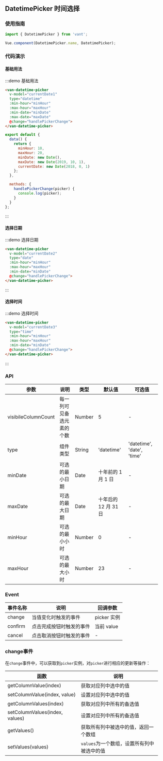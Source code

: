 <script>
export default {
  data() {
    return {
      minHour: 10,
      maxHour: 20,
      minDate: new Date(),
      maxDate: new Date(2019, 10, 1),
      currentDate1: new Date(2018, 0, 1),
      currentDate2: null,
      currentDate3: null
    };
  },

  methods: {
    handlePickerChange(picker) {
      console.log(picker);
    },
    handlePickerCancel() {
      console.log('picker cancel');
    },
    handlePickerConfirm() {
      console.log('picker confirm');
    }
  }
};
</script>

## DatetimePicker 时间选择

### 使用指南
``` javascript
import { DatetimePicker } from 'vant';

Vue.component(DatetimePicker.name, DatetimePicker);
```

### 代码演示

#### 基础用法

:::demo 基础用法
```html
<van-datetime-picker
  v-model="currentDate1"
  type="datetime"
  :min-hour="minHour"
  :max-hour="maxHour"
  :min-date="minDate"
  :max-date="maxDate"
  @change="handlePickerChange">  
</van-datetime-picker>
```

```javascript
export default {
  data() {
    return {
      minHour: 10,
      maxHour: 20,
      minDate: new Date(),
      maxDate: new Date(2019, 10, 1),
      currentDate: new Date(2018, 0, 1)
    };
  },

  methods: {
    handlePickerChange(picker) {
      console.log(picker);
    }
  }
};
```
:::

#### 选择日期

:::demo 选择日期
```html
<van-datetime-picker
  v-model="currentDate2"
  type="date"
  :min-hour="minHour"
  :max-hour="maxHour"
  :min-date="minDate"
  @change="handlePickerChange">  
</van-datetime-picker>
```
:::

#### 选择时间

:::demo 选择时间
```html
<van-datetime-picker
  v-model="currentDate3"
  type="time"
  :min-hour="minHour"
  :max-hour="maxHour"
  :min-date="minDate"
  @change="handlePickerChange">
</van-datetime-picker>
```
:::


### API

| 参数 | 说明 | 类型 | 默认值 | 可选值 |
|-----------|-----------|-----------|-------------|-------------|
| visibileColumnCount | 每一列可见备选元素的个数 | Number | 5 | - |
| type | 组件类型 | String | 'datetime' |  'datetime', 'date', 'time' |
| minDate | 可选的最小日期 | Date | 十年前的 1 月 1 日 | - |
| maxDate | 可选的最大日期 | Date | 十年后的 12 月 31 日 | - |
| minHour | 可选的最小小时 | Number | 0 | - |
| maxHour | 可选的最大小时 | Number | 23 | - |

### Event

| 事件名称 | 说明 | 回调参数 |
|-----------|-----------|-----------|
| change | 当值变化时触发的事件 | picker 实例 |
| confirm | 点击完成按钮时触发的事件 | 当前 value |
| cancel | 点击取消按钮时触发的事件 | - |

### change事件

在`change`事件中，可以获取到`picker`实例，对`picker`进行相应的更新等操作：

| 函数 | 说明 |
|-----------|-----------|
| getColumnValue(index) | 获取对应列中选中的值 |
| setColumnValue(index, value) | 设置对应列中选中的值 |
| getColumnValues(index) | 获取对应列中所有的备选值 |
| setColumnValues(index, values) | 设置对应列中所有的备选值 |
| getValues() | 获取所有列中被选中的值，返回一个数组 |
| setValues(values) | `values`为一个数组，设置所有列中被选中的值 |

